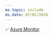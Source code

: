 ```yaml
---
ms.topic: include
ms.date: 07/01/2024
---
```

:white_check_mark: [Azure Monitor](../../docs-navigation.md#applies-to-services)
